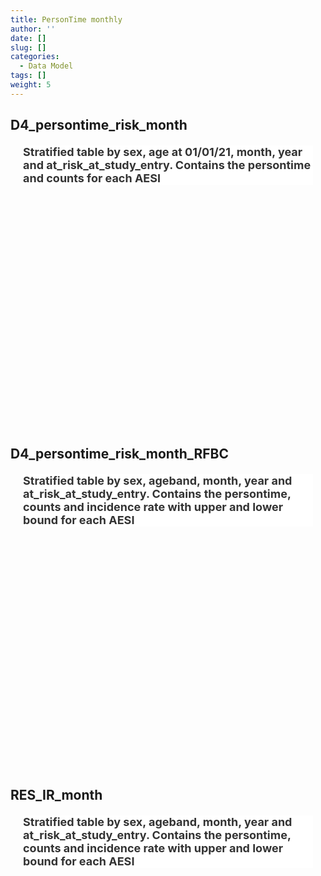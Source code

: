 ```yaml
---
title: PersonTime monthly
author: ''
date: []
slug: []
categories:
  - Data Model
tags: []
weight: 5
---
```


<script src="{{< blogdown/postref >}}index.en_files/core-js/shim.min.js"></script>
<script src="{{< blogdown/postref >}}index.en_files/react/react.min.js"></script>
<script src="{{< blogdown/postref >}}index.en_files/react/react-dom.min.js"></script>
<script src="{{< blogdown/postref >}}index.en_files/reactwidget/react-tools.js"></script>
<script src="{{< blogdown/postref >}}index.en_files/htmlwidgets/htmlwidgets.js"></script>
<script src="{{< blogdown/postref >}}index.en_files/reactable-binding/reactable.js"></script>
## D4_persontime_risk_month
<div align="center">
<h2 style="color:#333;background:#FFFFFF;text-align:left;font-family:-apple-system,BlinkMacSystemFont,Helvetica,Arial,sans-serif;font-size:18px;font-style:normal;font-weight:bold;text-decoration:;margin:20px">Stratified table by sex, age at 01/01/21, month, year and at_risk_at_study_entry. Contains the persontime and counts for each AESI</h2>
<div id="htmlwidget-1" class="reactable html-widget" style="width:auto;height:300px;"></div>
<script type="application/json" data-for="htmlwidget-1">{"x":{"tag":{"name":"Reactable","attribs":{"data":{"Name":["sex","age_at_1_jan_2021","month","at_risk_at_study_entry","Persontime","Persontime_AESI","AESI_b"],"Description":[null,"age at 1th january","year and month",null,"Total persontime","Persontime in population for each AESI","Cases in population for each AESI"],"Format/Vocabulary":["0 = Female, 1 = Male","integer","character","integer","integer","integer","integer"],"Comments":[null,null,null,null,null,"AESI defined in OUTCOMES_conceptssets","AESI defined in OUTCOMES_conceptssets"]},"columns":[{"accessor":"Name","name":"Name","type":"character"},{"accessor":"Description","name":"Description","type":"character"},{"accessor":"Format/Vocabulary","name":"Format/Vocabulary","type":"character"},{"accessor":"Comments","name":"Comments","type":"character"}],"sortable":false,"searchable":true,"defaultPageSize":7,"paginationType":"numbers","showPageInfo":true,"minRows":1,"highlight":true,"bordered":true,"striped":true,"style":{"maxWidth":650},"height":"300px","dataKey":"cac6fd43cc47843693d51499d3212348","key":"cac6fd43cc47843693d51499d3212348"},"children":[]},"class":"reactR_markup"},"evals":[],"jsHooks":[]}</script>
<br/>
<br/>
<br/>
<br/>
</div>

## D4_persontime_risk_month_RFBC
<div align="center">
<h2 style="color:#333;background:#FFFFFF;text-align:left;font-family:-apple-system,BlinkMacSystemFont,Helvetica,Arial,sans-serif;font-size:18px;font-style:normal;font-weight:bold;text-decoration:;margin:20px">Stratified table by sex, ageband, month, year and at_risk_at_study_entry. Contains the persontime, counts and incidence rate with upper and lower bound for each AESI</h2>
<div id="htmlwidget-2" class="reactable html-widget" style="width:auto;height:300px;"></div>
<script type="application/json" data-for="htmlwidget-2">{"x":{"tag":{"name":"Reactable","attribs":{"data":{"Name":["sex","Ageband","month","year","at_risk_at_study_entry","Persontime","Persontime_AESI","AESI_b"],"Description":[null,"ageband at 1th january",null,null,null,"Total persontime","Persontime in population for each AESI","Cases in population for each AESI"],"Format/Vocabulary":["0 = Female, 1 = Male","integer","character","character","integer","integer","integer","integer"],"Comments":[null,null,null,null,null,null,"AESI defined in OUTCOMES_conceptssets","AESI defined in OUTCOMES_conceptssets"]},"columns":[{"accessor":"Name","name":"Name","type":"character"},{"accessor":"Description","name":"Description","type":"character"},{"accessor":"Format/Vocabulary","name":"Format/Vocabulary","type":"character"},{"accessor":"Comments","name":"Comments","type":"character"}],"sortable":false,"searchable":true,"defaultPageSize":8,"paginationType":"numbers","showPageInfo":true,"minRows":1,"highlight":true,"bordered":true,"striped":true,"style":{"maxWidth":650},"height":"300px","dataKey":"d6f476bed59a9e6d984f10526ccd6ab7","key":"d6f476bed59a9e6d984f10526ccd6ab7"},"children":[]},"class":"reactR_markup"},"evals":[],"jsHooks":[]}</script>
<br/>
<br/>
<br/>
<br/>
</div>

## RES_IR_month
<div align="center">
<h2 style="color:#333;background:#FFFFFF;text-align:left;font-family:-apple-system,BlinkMacSystemFont,Helvetica,Arial,sans-serif;font-size:18px;font-style:normal;font-weight:bold;text-decoration:;margin:20px">Stratified table by sex, ageband, month, year and at_risk_at_study_entry. Contains the persontime, counts and incidence rate with upper and lower bound for each AESI</h2>
<div id="htmlwidget-3" class="reactable html-widget" style="width:auto;height:300px;"></div>
<script type="application/json" data-for="htmlwidget-3">{"x":{"tag":{"name":"Reactable","attribs":{"data":{"Name":["sex","Ageband","month","year","at_risk_at_study_entry","Persontime","Persontime_AESI","AESI_b","IR_AESI","lb_AESI","ub_AESI"],"Description":[null,"ageband at 1th january",null,null,null,"Total persontime","Persontime in population for each AESI","Cases in population for each AESI","incidence rate","lower 95% confidence interval bound for the IR","upper 95% confidence interval bound for the IR"],"Format/Vocabulary":["0 = Female, 1 = Male","integer","character","character","integer","integer","integer","integer","integer","integer","integer"],"Comments":[null,null,null,null,null,null,"AESI defined in OUTCOMES_conceptssets","AESI defined in OUTCOMES_conceptssets","AESI defined in OUTCOMES_conceptssets","AESI defined in OUTCOMES_conceptssets","AESI defined in OUTCOMES_conceptssets"]},"columns":[{"accessor":"Name","name":"Name","type":"character"},{"accessor":"Description","name":"Description","type":"character"},{"accessor":"Format/Vocabulary","name":"Format/Vocabulary","type":"character"},{"accessor":"Comments","name":"Comments","type":"character"}],"sortable":false,"searchable":true,"defaultPageSize":11,"paginationType":"numbers","showPageInfo":true,"minRows":1,"highlight":true,"bordered":true,"striped":true,"style":{"maxWidth":650},"height":"300px","dataKey":"7664da0401125eecda328bc84437f3af","key":"7664da0401125eecda328bc84437f3af"},"children":[]},"class":"reactR_markup"},"evals":[],"jsHooks":[]}</script>
<br/>
<br/>
<br/>
<br/>
</div>
